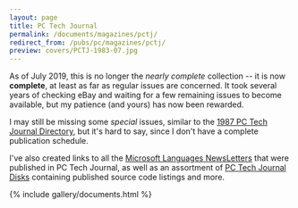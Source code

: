 ```yaml
---
layout: page
title: PC Tech Journal
permalink: /documents/magazines/pctj/
redirect_from: /pubs/pc/magazines/pctj/
preview: covers/PCTJ-1983-07.jpg
---
```


As of July 2019, this is no longer the *nearly complete* collection -- it is now **complete**, at least as far
as regular issues are concerned.  It took several years of checking eBay and waiting for a few remaining issues to
become available, but my patience (and yours) has now been rewarded.

I may still be missing some *special* issues, similar to the [1987 PC Tech Journal Directory](#pctj-1987-00), but
it's hard to say, since I don't have a complete publication schedule.

I've also created links to all the [Microsoft Languages NewsLetters](/disks/pcx86/tools/microsoft/) that were published
in PC Tech Journal, as well as an assortment of [PC Tech Journal Disks](/disks/pcx86/shareware/pctj/) containing
published source code listings and more.

{% include gallery/documents.html %}
